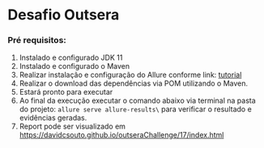 # Desafio Outsera

### Pré requisitos:

1. Instalado e configurado JDK 11
2. Instalado e configurado o Maven
3. Realizar instalação e configuração do Allure conforme link: [tutorial](https://medium.com/@sonaldwivedi/allure-reporting-in-selenium-using-testng-and-maven-8a3a5ff07856)
4. Realizar o download das dependências via POM utilizando o Maven.
5. Estará pronto para executar
6. Ao final da execução executar o comando abaixo via terminal na pasta do projeto:
``allure serve allure-results\`` para verificar o resultado e evidências geradas.
7. Report pode ser visualizado em https://davidcsouto.github.io/outseraChallenge/17/index.html